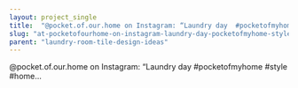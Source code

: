 ```yaml
---
layout: project_single
title:  "@pocket.of.our.home on Instagram: “Laundry day  #pocketofmyhome #style #home…"
slug: "at-pocketofourhome-on-instagram-laundry-day-pocketofmyhome-style-home"
parent: "laundry-room-tile-design-ideas"
---
```

@pocket.of.our.home on Instagram: “Laundry day  #pocketofmyhome #style #home…